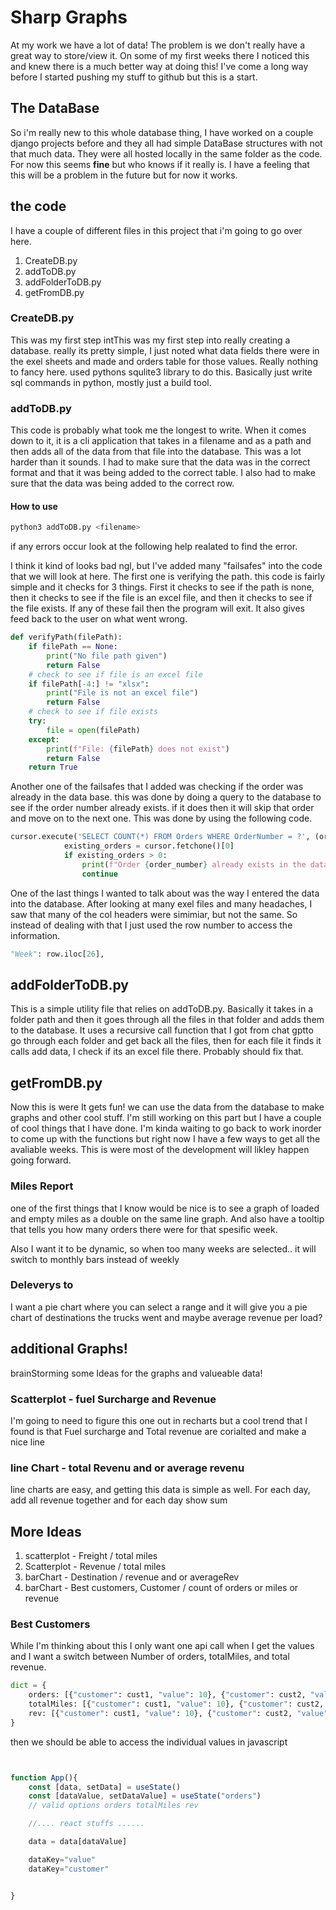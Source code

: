 # Sharp Graphs
At my work we have a lot of data! The problem is we don't really have a great way to store/view it. On some of my first weeks there I noticed this and knew there is a much better way at doing this! I've come a long way before I started pushing my stuff to github but this is a start.

## The DataBase
So i'm really new to this whole database thing, I have worked on a couple django projects before and they all had simple DataBase structures with not that much data. They were all hosted locally in the same folder as the code. For now this seems **fine** but who knows if it really is. I have a feeling that this will be a problem in the future but for now it works.

## the code

I have a couple of different files in this project that i'm going to go over here.
1. CreateDB.py
2. addToDB.py
3. addFolderToDB.py
4. getFromDB.py

### CreateDB.py

This was my first step intThis was my first step into really creating a database. really its pretty simple, I just noted what data fields there were in the exel sheets and made and orders table for those values. Really nothing to fancy here. used pythons squlite3 library to do this. Basically just write sql commands in python, mostly just a build tool.

### addToDB.py

This code is probably what took me the longest to write. When it comes down to it, it is a cli application that takes in a filename and as a path and then adds all of the data from that file into the database. This was a lot harder than it sounds. I had to make sure that the data was in the correct format and that it was being added to the correct table. I also had to make sure that the data was being added to the correct row.

#### How to use

```bash
python3 addToDB.py <filename>
```
if any errors occur look at the following help realated to find the error.

I think it kind of looks bad ngl, but I've added many "failsafes" into the code that we will look at here. The first one is verifying the path. this code is fairly simple and it checks for 3 things. First it checks to see if the path is none, then it checks to see if the file is an excel file, and then it checks to see if the file exists. If any of these fail then the program will exit. It also gives feed  back to the user on what went wrong.
```python 
def verifyPath(filePath):
    if filePath == None:
        print("No file path given")
        return False
    # check to see if file is an excel file
    if filePath[-4:] != "xlsx":
        print("File is not an excel file")
        return False
    # check to see if file exists
    try:
        file = open(filePath)
    except:
        print(f"File: {filePath} does not exist")
        return False
    return True
```


Another one of the failsafes that I added was checking if the order was already in the data base. this was done by doing a query to the database to see if the order number already exists. if it does then it will skip that order and move on to the next one. This was done by using the following code.

```python
cursor.execute('SELECT COUNT(*) FROM Orders WHERE OrderNumber = ?', (order_number,))
            existing_orders = cursor.fetchone()[0]
            if existing_orders > 0:
                print(f"Order {order_number} already exists in the database")
                continue

```

One of the last things I wanted to talk about was the way I entered the data into the database. After looking at many exel files and many headaches, I saw that many of the col headers were simimiar, but not the same. So instead of dealing with that I just used the row number to access the information. 
```python
"Week": row.iloc[26],
```

## addFolderToDB.py

This is a simple utility file that relies on addToDB.py. Basically it takes in a folder path and then it goes through all the files in that folder and adds them to the database. It uses a recursive call function that I got from chat gptto go through each folder and get back all the files, then for each file it finds it calls add data, I check if its an excel file there. Probably should fix that. 

## getFromDB.py

Now this is were It gets fun! we can use the data from the database to make graphs and other cool stuff. I'm still working on this part but I have a couple of cool things that I have done. I'm kinda waiting to go back to work inorder to come up with the functions but right now I have a few ways to get all the avaliable weeks. This is were most of the development will likley happen going forward.

### Miles Report

one of the first things that I know would be nice is to see a graph of loaded and empty miles as a double on the same line graph. And also have a tooltip that tells you how many orders there were for that spesific week.

Also I want it to be dynamic, so when too many weeks are selected.. it will switch to monthly bars instead of weekly

### Deleverys to

I want a pie chart where you can select a range and it will give you a pie chart of destinations the trucks went and maybe average revenue per load? 

## additional Graphs!

brainStorming some Ideas for the graphs and valueable data!

### Scatterplot - fuel Surcharge and Revenue

I'm going to need to figure this one out in recharts but a cool trend that I found is that Fuel surcharge and Total revenue are corialted and make a nice line

### line Chart - total Revenu and or average revenu

line charts are easy, and getting this data is simple as well. For each day, add all revenue together and for each day show sum

## More Ideas
1. scatterplot - Freight / total miles
2. Scatterplot - Revenue / total miles
3. barChart    - Destination / revenue and or averageRev
4. barChart    - Best customers, Customer / count of orders or miles or revenue

### Best Customers

While I'm thinking about this I only want one api call when I get the values and I want a switch between Number of orders, totalMiles, and total revenue. 

```python
dict = {
    orders: [{"customer": cust1, "value": 10}, {"customer": cust2, "value":1}],
    totalMiles: [{"customer": cust1, "value": 10}, {"customer": cust2, "value":1}],
    rev: [{"customer": cust1, "value": 10}, {"customer": cust2, "value":1}],
}

```

then we should be able to access the individual values in javascript

```javascript


function App(){
    const [data, setData] = useState()
    const [dataValue, setDataValue] = useState("orders")
    // valid options orders totalMiles rev

    //.... react stuffs ......

    data = data[dataValue]

    dataKey="value"
    dataKey="customer"


}


```









